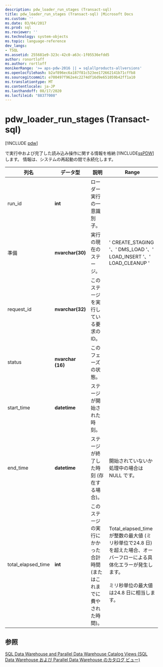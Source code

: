 ```yaml
---
description: pdw_loader_run_stages (Transact-sql)
title: pdw_loader_run_stages (Transact-sql) |Microsoft Docs
ms.custom: ''
ms.date: 03/04/2017
ms.prod: sql
ms.reviewer: ''
ms.technology: system-objects
ms.topic: language-reference
dev_langs:
- TSQL
ms.assetid: 255681e9-323c-42c0-a63c-1f05536efdd5
author: ronortloff
ms.author: rortloff
monikerRange: '>= aps-pdw-2016 || = sqlallproducts-allversions'
ms.openlocfilehash: b2af896ec6a187f81c523ee172662141b71cffb8
ms.sourcegitcommit: e700497f962e4c2274df16d9e651059b42ff1a10
ms.translationtype: MT
ms.contentlocale: ja-JP
ms.lasthandoff: 08/17/2020
ms.locfileid: "88377008"
---
```

# <a name="syspdw_loader_run_stages-transact-sql"></a>pdw_loader_run_stages (Transact-sql)
[!INCLUDE [pdw](../../includes/applies-to-version/pdw.md)]

  で実行中および完了した読み込み操作に関する情報を格納 [!INCLUDE[ssPDW](../../includes/sspdw-md.md)] します。 情報は、システムの再起動の間で永続化します。  
  
| 列名 | データ型 | 説明 | Range |
| ----------- | --------- | ----------- | ----- |
|run_id|**int**|ローダー実行の一意識別子。||  
|準備|**nvarchar(30)**|実行の現在のステージ。|' CREATE_STAGING '、' DMS_LOAD '、' LOAD_INSERT '、' LOAD_CLEANUP '|  
|request_id|**nvarchar(32)**|このステージを実行している要求の ID。||  
|status|**nvarchar (16)**|このフェーズの状態。||  
|start_time|**datetime**|ステージが開始された時刻。||  
|end_time|**datetime**|ステージが終了した時刻 (存在する場合)。|開始されていないか処理中の場合は NULL です。|  
|total_elapsed_time|**int**|このステージの実行にかかった合計時間 (またはこれまでに費やされた時間)。|Total_elapsed_time が整数の最大値 (ミリ秒単位で24.8 日) を超えた場合、オーバーフローによる具体化エラーが発生します。<br /><br /> ミリ秒単位の最大値は24.8 日に相当します。|  
  
## <a name="see-also"></a>参照  
 [SQL Data Warehouse and Parallel Data Warehouse Catalog Views (SQL Data Warehouse および Parallel Data Warehouse のカタログ ビュー)](../../relational-databases/system-catalog-views/sql-data-warehouse-and-parallel-data-warehouse-catalog-views.md)  
  
  
